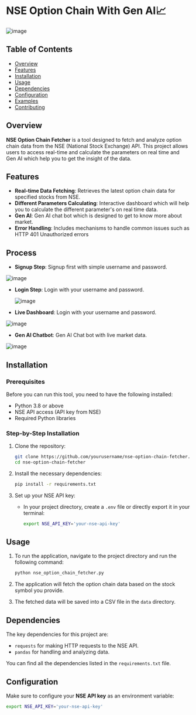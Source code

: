 # NSE Option Chain With Gen AI📈

![image](https://github.com/user-attachments/assets/9272742d-50b8-4cf7-bc47-70635395bb27)


<!-- Replace with the URL to your screenshot -->

## Table of Contents
- [Overview](#overview)
- [Features](#features)
- [Installation](#installation)
- [Usage](#usage)
- [Dependencies](#dependencies)
- [Configuration](#configuration)
- [Examples](#examples)
- [Contributing](#contributing)

## Overview
**NSE Option Chain Fetcher** is a tool designed to fetch and analyze option chain data from the NSE (National Stock Exchange) API. This project allows users to access real-time and calculate the parameters on real time and Gen AI which help you to get the insight of the data.

## Features
- **Real-time Data Fetching**: Retrieves the latest option chain data for specified stocks from NSE.
- **Different Parameters Calculating**: Interactive dashboard which will help you to calculate the different parameter's on real time data.
- **Gen AI**: Gen AI chat bot which is designed to get to know more about market. 
- **Error Handling**: Includes mechanisms to handle common issues such as HTTP 401 Unauthorized errors

## Process
- **Signup Step**: Signup first with simple username and password.

 ![image](https://github.com/user-attachments/assets/1e53797f-243f-4375-9347-e237e56f2f12)

- **Login Step**: Login with your username and password.
  
  ![image](https://github.com/user-attachments/assets/b884d17c-020a-414a-8580-d6e4cc865bc5)
  
- **Live Dashboard**: Login with your username and password.

![image](https://github.com/user-attachments/assets/62e8812d-2763-4590-8181-d624c4590753)

- **Gen AI Chatbot**: Gen AI Chat bot with live market data.

![image](https://github.com/user-attachments/assets/352de91f-051b-4f36-9e0a-1ef40eb341f5)



## Installation

### Prerequisites
Before you can run this tool, you need to have the following installed:
- Python 3.8 or above
- NSE API access (API key from NSE)
- Required Python libraries

### Step-by-Step Installation
1. Clone the repository:
    ```bash
    git clone https://github.com/yourusername/nse-option-chain-fetcher.git
    cd nse-option-chain-fetcher
    ```

2. Install the necessary dependencies:
    ```bash
    pip install -r requirements.txt
    ```

3. Set up your NSE API key:
    - In your project directory, create a `.env` file or directly export it in your terminal:
      ```bash
      export NSE_API_KEY='your-nse-api-key'
      ```

## Usage

1. To run the application, navigate to the project directory and run the following command:
    ```bash
    python nse_option_chain_fetcher.py
    ```

2. The application will fetch the option chain data based on the stock symbol you provide.

3. The fetched data will be saved into a CSV file in the `data` directory.

## Dependencies

The key dependencies for this project are:
- `requests` for making HTTP requests to the NSE API.
- `pandas` for handling and analyzing data.

You can find all the dependencies listed in the `requirements.txt` file.

## Configuration

Make sure to configure your **NSE API key** as an environment variable:
```bash
export NSE_API_KEY='your-nse-api-key'
